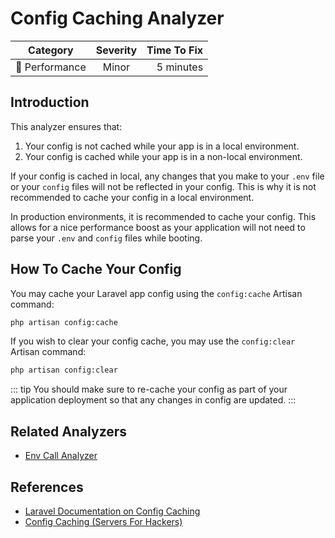 # Config Caching Analyzer

| Category       | Severity   | Time To Fix  |
| -------------  |:----------:| ------------:|
| :rocket: Performance | Minor | 5 minutes   |

## Introduction

This analyzer ensures that:

1. Your config is not cached while your app is in a local environment.
2. Your config is cached while your app is in a non-local environment.

If your config is cached in local, any changes that you make to your `.env` file or your `config` files will not be reflected in your config. This is why it is not recommended to cache your config in a local environment.

In production environments, it is recommended to cache your config. This allows for a nice performance boost as your application will not need to parse your `.env` and `config` files while booting.

## How To Cache Your Config

You may cache your Laravel app config using the `config:cache` Artisan command:
```bash
php artisan config:cache
```

If you wish to clear your config cache, you may use the `config:clear` Artisan command:
```bash
php artisan config:clear
```

::: tip
You should make sure to re-cache your config as part of your application deployment so that any changes in config are updated.
:::

## Related Analyzers

- [Env Call Analyzer](/docs/performance/env-call-analyzer)

## References

- [Laravel Documentation on Config Caching](https://laravel.com/docs/configuration#configuration-caching)
- [Config Caching (Servers For Hackers)](https://serversforhackers.com/laravel-perf/config-cache)

